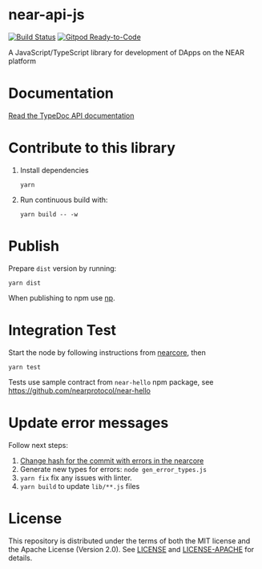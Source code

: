 # near-api-js

[![Build Status](https://travis-ci.com/near/near-api-js.svg?branch=master)](https://travis-ci.com/near/near-api-js)
[![Gitpod Ready-to-Code](https://img.shields.io/badge/Gitpod-Ready--to--Code-blue?logo=gitpod)](https://gitpod.io/#https://github.com/near/near-api-js) 

A JavaScript/TypeScript library for development of DApps on the NEAR platform

# Documentation

[Read the TypeDoc API documentation](https://near.github.io/near-api-js/)

# Contribute to this library

1. Install dependencies

       yarn

2. Run continuous build with:

       yarn build -- -w

# Publish

Prepare `dist` version by running:

    yarn dist

When publishing to npm use [np](https://github.com/sindresorhus/np). 

# Integration Test

Start the node by following instructions from [nearcore](https://github.com/nearprotocol/nearcore), then

    yarn test

Tests use sample contract from `near-hello` npm package, see https://github.com/nearprotocol/near-hello

# Update error messages

Follow next steps:

1. [Change hash for the commit with errors in the nearcore](https://github.com/near/near-api-js/blob/master/gen_error_types.js#L7-L9)
2. Generate new types for errors: `node gen_error_types.js`
3. `yarn fix` fix any issues with linter.
4. `yarn build` to update `lib/**.js` files

# License

This repository is distributed under the terms of both the MIT license and the Apache License (Version 2.0).
See [LICENSE](LICENSE) and [LICENSE-APACHE](LICENSE-APACHE) for details.
